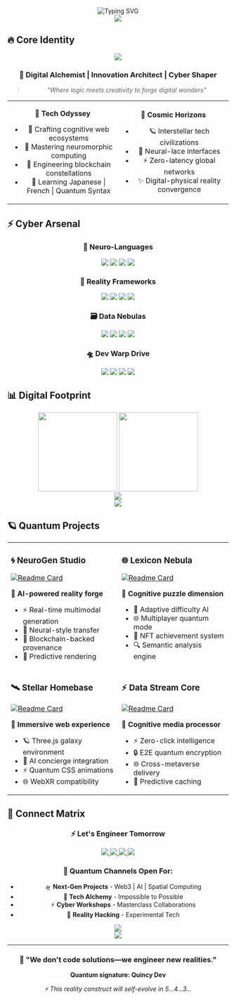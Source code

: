 <div align="center">
  <img src="https://readme-typing-svg.herokuapp.com?font=Jetbrains+mono&size=40&duration=3000&color=33FF33&center=true&vCenter=true&width=435&lines=Hello+World+%F0%9F%91%8B;I'm+Quincy+Dev;Digital+Alchemist;Innovation+Architect;Building+The+Future+%F0%9F%9A%80" alt="Typing SVG"/>
</div>

<div align="center">
  <img src="https://capsule-render.vercel.app/api?type=waving&color=0:00c9ff,100:92fe9d&height=300&section=header&text=QUINCY%20DEV&fontSize=90&animation=scaleIn&fontAlignY=38&desc=Transforming%20Ideas%20Into%20Reality&descAlignY=51&descSize=24&fontColor=ffffff" />
</div>

## 🔥 Core Identity

<div align="center">
  <img src="https://github-readme-streak-stats.herokuapp.com?user=quincy-dev&theme=neon-dark&hide_border=true&background=00000000&fire=FF0000&ring=00FFD1&currStreakLabel=00FFD1" />
</div>

<div align="center">
  
### 💫 **Digital Alchemist** | **Innovation Architect** | **Cyber Shaper**

> *"Where logic meets creativity to forge digital wonders"*

<table>
<tr>
<td align="center" width="50%">

**🚀 Tech Odyssey**
- 🔭 Crafting cognitive web ecosystems
- 🌱 Mastering neuromorphic computing
- 🤖 Engineering blockchain constellations
- 🧠 Learning Japanese | French | Quantum Syntax

</td>
<td align="center" width="50%">

**🌌 Cosmic Horizons**
- 🪐 Interstellar tech civilizations
- 🌠 Neural-lace interfaces
- ⚡ Zero-latency global networks
- ✨ Digital-physical reality convergence

</td>
</tr>
</table>

</div>

## ⚡ Cyber Arsenal

<div align="center">

### 🧠 **Neuro-Languages**
<p>
  <img src="https://img.shields.io/badge/TypeScript-3178C6?style=plastic&logo=typescript&logoColor=white&labelColor=000000" /> 
  <img src="https://img.shields.io/badge/Rust-000000?style=plastic&logo=rust&logoColor=white" /> 
  <img src="https://img.shields.io/badge/Python-3776AB?style=plastic&logo=python&logoColor=white" /> 
  <img src="https://img.shields.io/badge/Solidity-363636?style=plastic&logo=solidity&logoColor=white" />
</p>

### 🧪 **Reality Frameworks**
<p>
  <img src="https://img.shields.io/badge/Three.js-000000?style=plastic&logo=three.js&logoColor=white" /> 
  <img src="https://img.shields.io/badge/React-61DAFB?style=plastic&logo=react&logoColor=black" /> 
  <img src="https://img.shields.io/badge/TensorFlow-FF6F00?style=plastic&logo=tensorflow&logoColor=white" /> 
  <img src="https://img.shields.io/badge/Web3.js-F16822?style=plastic&logo=web3.js&logoColor=white" />
</p>

### 🗃️ **Data Nebulas**
<p>
  <img src="https://img.shields.io/badge/Neo4j-008CC1?style=plastic&logo=neo4j&logoColor=white" /> 
  <img src="https://img.shields.io/badge/Cassandra-1287B1?style=plastic&logo=apache%20cassandra&logoColor=white" /> 
  <img src="https://img.shields.io/badge/Arweave-4C4C4C?style=plastic&logo=arweave&logoColor=white" /> 
  <img src="https://img.shields.io/badge/IPFS-65C2CB?style=plastic&logo=ipfs&logoColor=white" />
</p>

### 🛸 **Dev Warp Drive**
<p>
  <img src="https://img.shields.io/badge/VSCode-007ACC?style=plastic&logo=visual%20studio%20code&logoColor=white" /> 
  <img src="https://img.shields.io/badge/Docker-2496ED?style=plastic&logo=docker&logoColor=white" /> 
  <img src="https://img.shields.io/badge/Kubernetes-326CE5?style=plastic&logo=kubernetes&logoColor=white" /> 
  <img src="https://img.shields.io/badge/Blender-F5792A?style=plastic&logo=blender&logoColor=white" />
</p>

</div>

## 📊 Digital Footprint

<div align="center">
  
<img height="180em" src="https://github-readme-stats.vercel.app/api?username=quincy-dev&show_icons=true&theme=vision-friendly-dark&include_all_commits=true&count_private=true&hide_border=true&border_radius=15&bg_color=00000000"/>
<img height="180em" src="https://github-readme-stats.vercel.app/api/top-langs/?username=quincy-dev&layout=compact&theme=vision-friendly-dark&hide_border=true&border_radius=15&bg_color=00000000&langs_count=6"/>

</div>

<div align="center">
  <img src="https://github-profile-trophy.vercel.app/?username=quincy-dev&theme=matrix&no-frame=true&no-bg=true&margin-w=4&row=1&column=8" />
</div>

<div align="center">
  <img src="https://github-readme-activity-graph.vercel.app/graph?username=quincy-dev&custom_title=Neuro%20Commit%20Patterns&bg_color=000000&color=00ffd1&line=ff00ea&point=ffd500&area=true&hide_border=true&area_color=00ffd110" />
</div>

## 🪐 Quantum Projects

<div align="center">

<table>
<tr>
<td width="50%">

### 🌀 **NeuroGen Studio**
[![Readme Card](https://github-readme-stats.vercel.app/api/pin/?username=quincy-dev&repo=dalle-creator-image&theme=dark&bg_color=00000000&hide_border=true)](https://github.com/quincy-dev/dalle-creator-image)

🧠 **AI-powered reality forge**
- ⚡ Real-time multimodal generation
- 🌌 Neural-style transfer
- 📡 Blockchain-backed provenance
- 🔮 Predictive rendering

</td>
<td width="50%">

### 🌐 **Lexicon Nebula**
[![Readme Card](https://github-readme-stats.vercel.app/api/pin/?username=quincy-dev&repo=game-susun-kata&theme=dark&bg_color=00000000&hide_border=true)](https://github.com/quincy-dev/game-susun-kata)

🧩 **Cognitive puzzle dimension**
- 🧠 Adaptive difficulty AI
- 🌐 Multiplayer quantum mode
- 💎 NFT achievement system
- 🔍 Semantic analysis engine

</td>
</tr>
<tr>
<td width="50%">

### 🛰️ **Stellar Homebase**
[![Readme Card](https://github-readme-stats.vercel.app/api/pin/?username=quincy-dev&repo=home-template&theme=dark&bg_color=00000000&hide_border=true)](https://github.com/quincy-dev/home-template)

🌠 **Immersive web experience**
- 🪐 Three.js galaxy environment
- 🤖 AI concierge integration
- ⚡ Quantum CSS animations
- 🌐 WebXR compatibility

</td>
<td width="50%">

### ⚡ **Data Stream Core**
[![Readme Card](https://github-readme-stats.vercel.app/api/pin/?username=quincy-dev&repo=tiktok-downloader&theme=dark&bg_color=00000000&hide_border=true)](https://github.com/quincy-dev/tiktok-downloader)

📡 **Cognitive media processor**
- ⚡ Zero-click intelligence
- 🔒 E2E quantum encryption
- 🌐 Cross-metaverse delivery
- 🧠 Predictive caching

</td>
</tr>
</table>

</div>

## 🌌 Connect Matrix

<div align="center">

### ⚡ **Let's Engineer Tomorrow**

<p>
  <a href="mailto:antabogabotz@gmail.com">
    <img src="https://img.shields.io/badge/ProtonMail-8B89CC?style=for-the-badge&logo=protonmail&logoColor=white" />
  </a>
  <a href="https://github.com/quincy-dev">
    <img src="https://img.shields.io/badge/GitHub-000000?style=for-the-badge&logo=github&logoColor=white" />
  </a>
  <a href="https://linkedin.com/in/quincy-dev">
    <img src="https://img.shields.io/badge/LinkedIn-0A66C2?style=for-the-badge&logo=linkedin&logoColor=white" />
  </a>
  <a href="https://matrix.to/#/@quincy-dev:matrix.org">
    <img src="https://img.shields.io/badge/Matrix-000000?style=for-the-badge&logo=matrix&logoColor=white" />
  </a>
</p>

### 🚀 **Quantum Channels Open For:**
- 🛸 **Next-Gen Projects** - Web3 | AI | Spatial Computing
- 🌠 **Tech Alchemy** - Impossible to Possible
- ⚡ **Cyber Workshops** - Masterclass Collaborations
- 🌌 **Reality Hacking** - Experimental Tech

<img src="https://komarev.com/ghpvc/?username=quincy-dev&color=00ffd1&style=flat-square&label=COGNITIVE%20VISITS" />

</div>

<div align="center">
  <img src="https://capsule-render.vercel.app/api?type=waving&color=0:00c9ff,100:92fe9d&height=200&section=footer&text=Reality%20Hacked&fontSize=50&animation=twinkling&fontAlignY=65&desc=Initiate%20collaboration%20protocol%20%F0%9F%94%A5&descAlignY=80&descSize=16&fontColor=ffffff" />
</div>

---

<div align="center">
  
### 🌟 **"We don't code solutions—we engineer new realities."** 
  
**Quantum signature: Quincy Dev**
  
*⚡ This reality construct will self-evolve in 5...4...3...*
  
</div>
